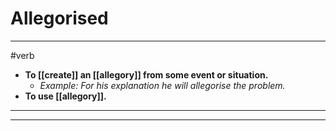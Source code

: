 # Allegorised
---
#verb
- **To [[create]] an [[allegory]] from some event or situation.**
	- _Example: For his explanation he will allegorise the problem._
- **To use [[allegory]].**
---
---
